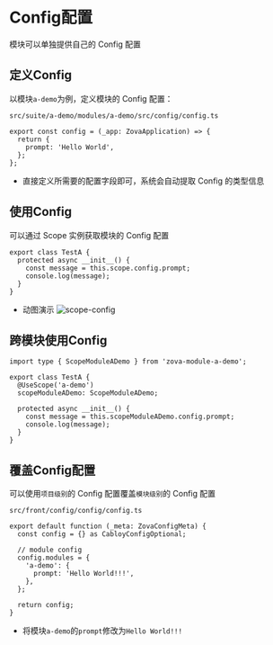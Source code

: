 # Config配置

模块可以单独提供自己的 Config 配置

## 定义Config

以模块`a-demo`为例，定义模块的 Config 配置：

`src/suite/a-demo/modules/a-demo/src/config/config.ts`

```typescript{3}
export const config = (_app: ZovaApplication) => {
  return {
    prompt: 'Hello World',
  };
};
```

- 直接定义所需要的配置字段即可，系统会自动提取 Config 的类型信息

## 使用Config

可以通过 Scope 实例获取模块的 Config 配置

```typescript{3-4}
export class TestA {
  protected async __init__() {
    const message = this.scope.config.prompt;
    console.log(message);
  }
}
```

- 动图演示
  ![scope-config](https://cabloy-1258265067.cos.ap-shanghai.myqcloud.com/image/scope-config.gif)

## 跨模块使用Config

```typescript{1,4-5,8-9}
import type { ScopeModuleADemo } from 'zova-module-a-demo';

export class TestA {
  @UseScope('a-demo')
  scopeModuleADemo: ScopeModuleADemo;

  protected async __init__() {
    const message = this.scopeModuleADemo.config.prompt;
    console.log(message);
  }
}
```

## 覆盖Config配置

可以使用`项目级别`的 Config 配置覆盖`模块级别`的 Config 配置

`src/front/config/config/config.ts`

```typescript{6-8}
export default function (_meta: ZovaConfigMeta) {
  const config = {} as CabloyConfigOptional;

  // module config
  config.modules = {
    'a-demo': {
      prompt: 'Hello World!!!',
    },
  };

  return config;
}
```

- 将模块`a-demo`的`prompt`修改为`Hello World!!!`
